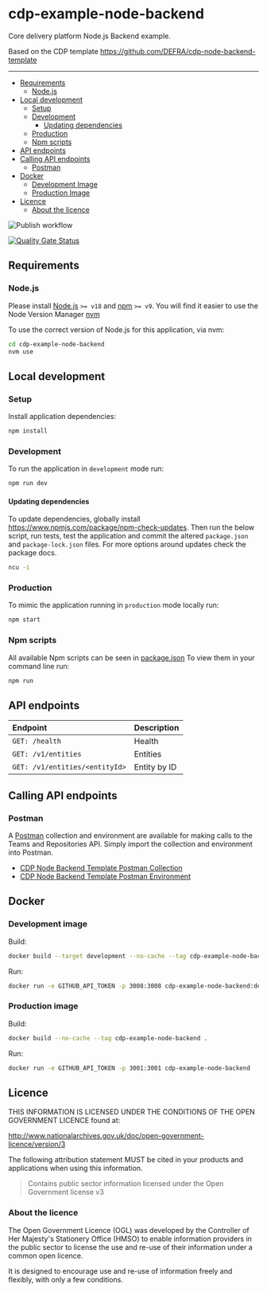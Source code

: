 # cdp-example-node-backend

Core delivery platform Node.js Backend example.

Based on the CDP template https://github.com/DEFRA/cdp-node-backend-template

---

- [Requirements](#requirements)
  - [Node.js](#nodejs)
- [Local development](#local-development)
  - [Setup](#setup)
  - [Development](#development)
    - [Updating dependencies](#updating-dependencies)
  - [Production](#production)
  - [Npm scripts](#npm-scripts)
- [API endpoints](#api-endpoints)
- [Calling API endpoints](#calling-api-endpoints)
  - [Postman](#postman)
- [Docker](#docker)
  - [Development Image](#development-image)
  - [Production Image](#production-image)
- [Licence](#licence)
  - [About the licence](#about-the-licence)

![Publish workflow](https://github.com/github/docs/actions/workflows/publish.yml/badge.svg)

[![Quality Gate Status](https://sonarcloud.io/api/project_badges/measure?project=DEFRA_cdp-example-node-backend&metric=alert_status)](https://sonarcloud.io/summary/new_code?id=DEFRA_cdp-example-node-backend)

## Requirements

### Node.js

Please install [Node.js](http://nodejs.org/) `>= v18` and [npm](https://nodejs.org/) `>= v9`. You will find it
easier to use the Node Version Manager [nvm](https://github.com/creationix/nvm)

To use the correct version of Node.js for this application, via nvm:

```bash
cd cdp-example-node-backend
nvm use
```

## Local development

### Setup

Install application dependencies:

```bash
npm install
```

### Development

To run the application in `development` mode run:

```bash
npm run dev
```

#### Updating dependencies

To update dependencies, globally install https://www.npmjs.com/package/npm-check-updates. Then run the below script,
run tests, test the application and commit the altered `package.json` and `package-lock.json` files. For more
options around updates check the package docs.

```bash
ncu -i
```

### Production

To mimic the application running in `production` mode locally run:

```bash
npm start
```

### Npm scripts

All available Npm scripts can be seen in [package.json](./package.json)
To view them in your command line run:

```bash
npm run
```

## API endpoints

| Endpoint                       | Description  |
| :----------------------------- | :----------- |
| `GET: /health`                 | Health       |
| `GET: /v1/entities`            | Entities     |
| `GET: /v1/entities/<entityId>` | Entity by ID |

## Calling API endpoints

### Postman

A [Postman](https://www.postman.com/) collection and environment are available for making calls to the Teams and
Repositories API. Simply import the collection and environment into Postman.

- [CDP Node Backend Template Postman Collection](postman/cdp-example-node-backend.postman_collection.json)
- [CDP Node Backend Template Postman Environment](postman/cdp-example-node-backend.postman_environment.json)

## Docker

### Development image

Build:

```bash
docker build --target development --no-cache --tag cdp-example-node-backend:development .
```

Run:

```bash
docker run -e GITHUB_API_TOKEN -p 3008:3008 cdp-example-node-backend:development
```

### Production image

Build:

```bash
docker build --no-cache --tag cdp-example-node-backend .
```

Run:

```bash
docker run -e GITHUB_API_TOKEN -p 3001:3001 cdp-example-node-backend
```

## Licence

THIS INFORMATION IS LICENSED UNDER THE CONDITIONS OF THE OPEN GOVERNMENT LICENCE found at:

<http://www.nationalarchives.gov.uk/doc/open-government-licence/version/3>

The following attribution statement MUST be cited in your products and applications when using this information.

> Contains public sector information licensed under the Open Government license v3

### About the licence

The Open Government Licence (OGL) was developed by the Controller of Her Majesty's Stationery Office (HMSO) to enable
information providers in the public sector to license the use and re-use of their information under a common open
licence.

It is designed to encourage use and re-use of information freely and flexibly, with only a few conditions.
